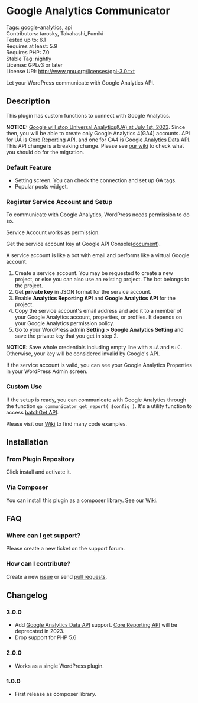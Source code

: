 # Google Analytics Communicator

Tags: google-analytics, api  
Contributors: tarosky, Takahashi_Fumiki  
Tested up to: 6.1  
Requires at least: 5.9  
Requires PHP: 7.0  
Stable Tag: nightly  
License: GPLv3 or later  
License URI: http://www.gnu.org/licenses/gpl-3.0.txt

Let your WordPress communicate with Google Analytics API.

## Description

This plugin has custom functions to connect with Google Analytics.

**NOTICE:** [Google will stop Universal Analytics(UA) at July 1st, 2023](https://support.google.com/analytics/answer/11583528). Since then, you will be able to create only Google Analytics 4(GA4) accounts. API for UA is [Core Reporting API](https://developers.google.com/analytics/devguides/reporting/core/v4?hl=ja), and one for GA4 is [Google Analytics Data API](https://developers.google.com/analytics/devguides/reporting/data/v1). This API change is a breaking change. Please see [our wiki](https://github.com/kuno1/ga-communicator/wiki/MIgrate-to-Google-Analytics-Data-API-for-GA4) to check what you should do for the migration.

### Default Feature

- Setting screen. You can check the connection and set up GA tags.
- Popular posts widget.

### Register Service Account and Setup

To communicate with Google Analytics, WordPress needs permission to do so.

Service Account works as permission.

Get the service account key at Google API Console([document](https://developers.google.com/analytics/devguides/reporting/core/v4/quickstart/service-php?hl=ja)).

A service account is like a bot with email and performs like a virtual Google account.

1. Create a service account. You may be requested to create a new project, or else you can also use an existing project. The bot belongs to the project.
2. Get **private key** in JSON format for the service account.
3. Enable **Analytics Reporting API** and **Google Analytics API** for the project.
4. Copy the service account's email address and add it to a member of your Google Analytics account, properties, or profiles. It depends on your Google Analytics permission policy.
5. Go to your WordPress admin **Setting > Google Analytics Setting** and save the private key that you get in step 2.  

**NOTICE:** Save whole credentials including empty line with <kbd>⌘</kbd>+<kbd>A</kbd> and <kbd>⌘</kbd>+<kbd>C</kbd>. Otherwise, your key will be considered invalid by Google's API.

If the service account is valid, you can see your Google Analytics Properties in your WordPress Admin screen.

### Custom Use

If the setup is ready, you can communicate with Google Analytics through the function `ga_communicator_get_report( $config )`. It's a utility function to access [batchGet API](https://developers.google.com/analytics/devguides/reporting/core/v4/rest/v4/reports/batchGet).

Please visit our [Wiki](https://github.com/kuno1/ga-communicator/wiki) to find many code examples.

## Installation

### From Plugin Repository

Click install and activate it.

### Via Composer

You can install this plugin as a composer library. See our [Wiki](https://github.com/kuno1/ga-communicator/wiki/Install-via-Composer).

## FAQ

### Where can I get support?

Please create a new ticket on the support forum.

### How can I contribute?

Create a new [issue](https://github.com/kuno1/ga-communicator/issues) or send [pull requests](https://github.com/kuno1/ga-communicator/pulls).

## Changelog

### 3.0.0

* Add [Google Analytics Data API](https://developers.google.com/analytics/devguides/reporting/data/v1) support. [Core Reporting API](https://developers.google.com/analytics/devguides/reporting/core/v4?hl=ja) will be deprecated in 2023.
* Drop support for PHP 5.6

### 2.0.0

* Works as a single WordPress plugin.

### 1.0.0

* First release as composer library.
